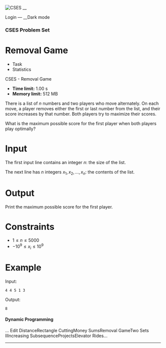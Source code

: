 ![CSES](/logo.png?1) __

Login — __Dark mode

### CSES Problem Set

# Removal Game

  * Task
  * Statistics

CSES - Removal Game

  * **Time limit:** 1.00 s
  * **Memory limit:** 512 MB

There is a list of $n$ numbers and two players who move alternately. On each
move, a player removes either the first or last number from the list, and
their score increases by that number. Both players try to maximize their
scores.

What is the maximum possible score for the first player when both players play
optimally?

# Input

The first input line contains an integer $n$: the size of the list.

The next line has $n$ integers $x_1,x_2,\ldots,x_n$: the contents of the list.

# Output

Print the maximum possible score for the first player.

# Constraints

  * $1 \le n \le 5000$
  * $-10^9 \le x_i \le 10^9$

# Example

Input:

``` 4 4 5 1 3 ```

Output:

``` 8 ```

#### Dynamic Programming

... Edit DistanceRectangle CuttingMoney SumsRemoval GameTwo Sets IIIncreasing
SubsequenceProjectsElevator Rides...

* * *

